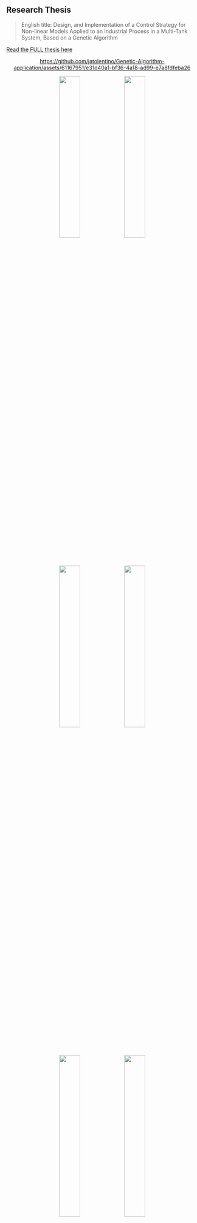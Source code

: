 ## Research Thesis

> English title: Design, and Implementation of a Control Strategy for Non-linear Models Applied to an Industrial Process in a Multi-Tank System, Based on a Genetic Algorithm

[Read the FULL thesis here](https://jatolentino.github.io/BSc-Thesis/)

<div align='center'>


https://github.com/jatolentino/Genetic-Algorithm-application/assets/61167951/e31d40a1-bf36-4a18-ad99-e7a8fdfeba26

</div>



<div >

<div align='center'>
    <img src="Thesis_results\readme\image\1.jpg" width="33%" />
    <img src="Thesis_results\readme\image\2.jpg" width="33%" />
    <img src="Thesis_results\readme\image\3.jpg" width="33%" />
    <img src="Thesis_results\readme\image\4.jpg" width="33%" />
    <img src="Thesis_results\readme\image\5.jpg" width="33%" />
    <img src="Thesis_results\readme\image\6.jpg" width="33%" />
    <img src="Thesis_results\readme\image\7.jpg" width="33%" />
    <img src="Thesis_results\readme\image\8.jpg" width="33%" />
    <img src="Thesis_results\readme\image\9.jpg" width="33%" />
    <img src="Thesis_results\readme\image\10.jpg" width="33%" />
    <img src="Thesis_results\readme\image\11.jpg" width="33%" />
    <img src="Thesis_results\readme\image\12.jpg" width="33%" />W
    <img src="Thesis_results\readme\image\13.jpg" width="33%" />
    <img src="Thesis_results\readme\image\14.jpg" width="33%" />
    <img src="Thesis_results\readme\image\15.jpg" width="33%" />
    <img src="Thesis_results\readme\image\16.jpg" width="33%" />
</div>
  


![image](https://github.com/jatolentino/BSc-Thesis/blob/main/Thesis_results/readme/page_241.jpg)
![image](https://github.com/jatolentino/BSc-Thesis/blob/main/Thesis_results/readme/page_242.jpg)
![image](https://github.com/jatolentino/BSc-Thesis/blob/main/Thesis_results/readme/page_243.jpg)
![image](https://github.com/jatolentino/BSc-Thesis/blob/main/Thesis_results/readme/page_244.jpg)
![image](https://github.com/jatolentino/BSc-Thesis/blob/main/Thesis_results/readme/page_245.jpg)
![image](https://github.com/jatolentino/BSc-Thesis/blob/main/Thesis_results/readme/page_246.jpg)
![image](https://github.com/jatolentino/BSc-Thesis/blob/main/Thesis_results/readme/page_247.jpg)
![image](https://github.com/jatolentino/BSc-Thesis/blob/main/Thesis_results/readme/page_248.jpg)
![image](https://github.com/jatolentino/BSc-Thesis/blob/main/Thesis_results/readme/page_249.jpg)
![image](https://github.com/jatolentino/BSc-Thesis/blob/main/Thesis_results/readme/page_250.jpg)
![image](https://github.com/jatolentino/BSc-Thesis/blob/main/Thesis_results/readme/page_251.jpg)
![image](https://github.com/jatolentino/BSc-Thesis/blob/main/Thesis_results/readme/page_252.jpg)
![image](https://github.com/jatolentino/BSc-Thesis/blob/main/Thesis_results/readme/page_253.jpg)
![image](https://github.com/jatolentino/BSc-Thesis/blob/main/Thesis_results/readme/page_254.jpg)
![image](https://github.com/jatolentino/BSc-Thesis/blob/main/Thesis_results/readme/page_255.jpg)

</div>


## BibTeX

Cite this work as:
```
@misc{thesis2019,
      title={Diseño e implementación de una estrategia de control para un modelo no lineal aplicado a un sistema multitanques en procesos industriales, basado en algoritmos genéticos}, 
      author={Tolentino Veliz, Jose Antonio},
      publisher={Universidad Nacional de Ingeniería},
      year={2019},
      pages={1-336}
}
```
